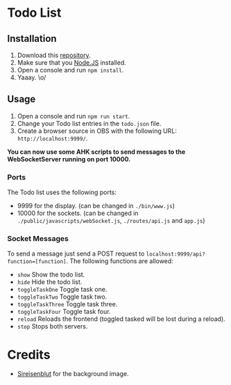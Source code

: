 # Todo List

## Installation
1. Download this [repository](https://github.com/derNiklaas/TODO-List/releases).
2. Make sure that you [Node.JS](https://nodejs.org/) installed.
3. Open a console and run ``npm install``.
4. Yaaay. \o/

## Usage
1. Open a console and run ``npm run start``.
2. Change your Todo list entries in the ``todo.json`` file.
3. Create a browser source in OBS with the following URL: ``http://localhost:9999/``. 

**You can now use some AHK scripts to send messages to the WebSocketServer running on port 10000.**

### Ports
The Todo list uses the following ports: 
* 9999 for the display. (can be changed in ``./bin/www.js``)
* 10000 for the sockets. (can be changed in ``./public/javascripts/webSocket.js``, ``./routes/api.js`` and ``app.js``)

### Socket Messages
To send a message just send a POST request to ``localhost:9999/api?function=[function]``. The following functions are allowed: 
* ``show`` Show the todo list.
* ``hide`` Hide the todo list.
* ``toggleTaskOne`` Toggle task one.
* ``toggleTaskTwo`` Toggle task two.
* ``toggleTaskThree`` Toggle task three.
* ``toggleTaskFour`` Toggle task four.
* ``reload`` Reloads the frontend (toggled tasked will be lost during a reload).
* ``stop`` Stops both servers.

# Credits
* [Sireisenblut](https://www.youtube.com/channel/UCLVdGYbBIjozAaOTZEV4K2A) for the background image.